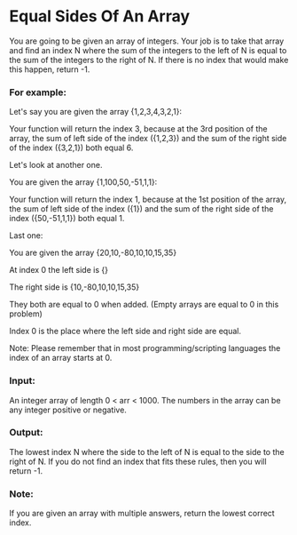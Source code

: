# Equal Sides Of An Array

You are going to be given an array of integers. Your job is to take that 
array and find an index N where the sum of the integers to the left of N 
is equal to the sum of the integers to the right of N. If there is no index 
that would make this happen, return -1.

### For example:

Let's say you are given the array {1,2,3,4,3,2,1}:

Your function will return the index 3, because at the 3rd position 
of the array, the sum of left side of the index ({1,2,3}) and the 
sum of the right side of the index ({3,2,1}) both equal 6.

Let's look at another one.

You are given the array {1,100,50,-51,1,1}:

Your function will return the index 1, because at the 1st position of the array, the sum of left side of the index ({1}) and the sum of the right side of the index ({50,-51,1,1}) both equal 1.

Last one:

You are given the array {20,10,-80,10,10,15,35}

At index 0 the left side is {}

The right side is {10,-80,10,10,15,35}

They both are equal to 0 when added. (Empty arrays are equal to 0 in this problem)

Index 0 is the place where the left side and right side are equal.


Note: Please remember that in most programming/scripting languages 
the index of an array starts at 0.

### Input:
An integer array of length 0 < arr < 1000. The numbers in the array can be any 
integer positive or negative.

### Output:
The lowest index N where the side to the left of N is equal to the side to the 
right of N. If you do not find an index that fits these rules, then you 
will return -1.

### Note:
If you are given an array with multiple answers, return the lowest 
correct index.